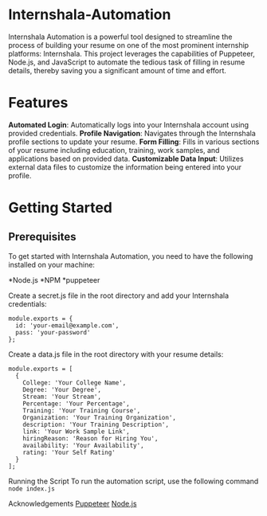 # Internshala-Automation

Internshala Automation is a powerful tool designed to streamline the process of building your resume on one of the most prominent internship platforms: Internshala. This project leverages the capabilities of Puppeteer, Node.js, and JavaScript to automate the tedious task of filling in resume details, thereby saving you a significant amount of time and effort.

# Features
**Automated Login**: Automatically logs into your Internshala account using provided credentials.
**Profile Navigation**: Navigates through the Internshala profile sections to update your resume.
**Form Filling**: Fills in various sections of your resume including education, training, work samples, and applications based on provided data.
**Customizable Data Input**: Utilizes external data files to customize the information being entered into your profile.

# Getting Started
## Prerequisites
To get started with Internshala Automation, you need to have the following installed on your machine:

*Node.js
*NPM
*puppeteer

Create a secret.js file in the root directory and add your Internshala credentials:
```
module.exports = {
  id: 'your-email@example.com',
  pass: 'your-password'
};
```
Create a data.js file in the root directory with your resume details:
```
module.exports = [
  {
    College: 'Your College Name',
    Degree: 'Your Degree',
    Stream: 'Your Stream',
    Percentage: 'Your Percentage',
    Training: 'Your Training Course',
    Organization: 'Your Training Organization',
    description: 'Your Training Description',
    link: 'Your Work Sample Link',
    hiringReason: 'Reason for Hiring You',
    availability: 'Your Availability',
    rating: 'Your Self Rating'
  }
];
```
Running the Script
To run the automation script, use the following command `node index.js`

Acknowledgements
[Puppeteer](https://pptr.dev/guides/what-is-puppeteer)
[Node.js](https://nodejs.org/docs/latest/api/)
